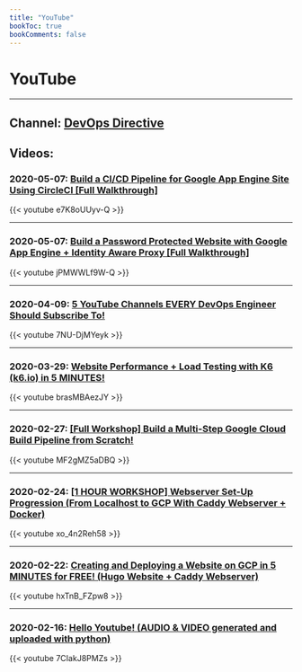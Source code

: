 ```yaml
---
title: "YouTube"
bookToc: true
bookComments: false
---
```


# YouTube

---

## Channel: [DevOps Directive](https://www.youtube.com/channel/UC4MdpjzjPuop_qWNAvR23JA)

## Videos:

### **2020-05-07:** [Build a CI/CD Pipeline for Google App Engine Site Using CircleCI [Full Walkthrough]](https://www.youtube.com/watch?v=e7K8oUUyv-Q)

{{< youtube e7K8oUUyv-Q >}}

---

### **2020-05-07:** [Build a Password Protected Website with Google App Engine + Identity Aware Proxy [Full Walkthrough]](https://www.youtube.com/watch?v=jPMWWLf9W-Q)

{{< youtube jPMWWLf9W-Q >}}

---

### **2020-04-09:** [5 YouTube Channels EVERY DevOps Engineer Should Subscribe To!](https://www.youtube.com/watch?v=7NU-DjMYeyk)

{{< youtube 7NU-DjMYeyk >}}

---

### **2020-03-29:** [Website Performance + Load Testing with K6 (k6.io) in 5 MINUTES!](https://www.youtube.com/watch?v=MF2gMZ5aDBQ)

{{< youtube brasMBAezJY >}}

---

### **2020-02-27:** [[Full Workshop] Build a Multi-Step Google Cloud Build Pipeline from Scratch!](https://www.youtube.com/watch?v=MF2gMZ5aDBQ)

{{< youtube MF2gMZ5aDBQ >}}

---

### **2020-02-24:** [[1 HOUR WORKSHOP] Webserver Set-Up Progression (From Localhost to GCP With Caddy Webserver + Docker)](https://www.youtube.com/watch?v=xo_4n2Reh58)

{{< youtube xo_4n2Reh58 >}}

---

### **2020-02-22:** [Creating and Deploying a Website on GCP in 5 MINUTES for FREE! (Hugo Website + Caddy Webserver)](https://www.youtube.com/watch?v=hxTnB_FZpw8)

{{< youtube hxTnB_FZpw8 >}}

---

### **2020-02-16:** [Hello Youtube! (AUDIO & VIDEO generated and uploaded with python)](https://www.youtube.com/watch?v=7CIakJ8PMZs)

{{< youtube 7CIakJ8PMZs >}}
